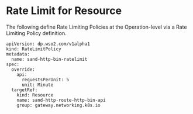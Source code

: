 # Rate Limit for Resource

The following define Rate Limiting Policies at the Operation-level via a Rate Limiting Policy definition.

```
apiVersion: dp.wso2.com/v1alpha1
kind: RateLimitPolicy
metadata:
  name: sand-http-bin-ratelimit
spec:
  override:
    api:
      requestsPerUnit: 5
      unit: Minute
  targetRef:
    kind: Resource
    name: sand-http-route-http-bin-api
    group: gateway.networking.k8s.io
```